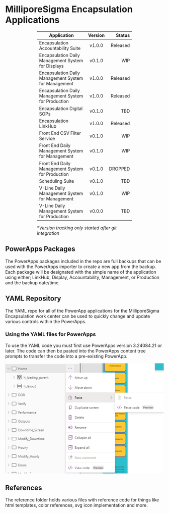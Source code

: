 # MilliporeSigma Encapsulation Applications

<div style="margin: auto; width: 60%;">

| Application        | Version           | Status          |
| ------------------ |:-----------------:| ---------------:|
| Encapsulation Accountability Suite | v1.0.0 | Released |
| Encapsulation Daily Management System for Displays | v0.1.0 | WIP |
| Encapsulation Daily Management System for Management | v1.0.0 | Released |
| Encapsulation Daily Management System for Production | v1.0.0 | Released |
| Encapsulation Digital SOPs | v0.1.0 | TBD |
| Encapsulation LinkHub | v1.0.0 | Released |
| Front End CSV Filter Service | v0.1.0 | WIP |
| Front End Daily Management System for Management | v0.1.0 | WIP |
| Front End Daily Management System for Production | v0.1.0 | DROPPED |
| Scheduling Suite | v0.1.0 | TBD |
| V-Line Daily Management System for Management | v0.1.0 | WIP |
| V-Line Daily Management System for Production | v0.0.0 | TBD |

**Version tracking only started after git integration*

</div>

## PowerApps Packages

The PowerApps packages included in the repo are full backups that can be used with the PowerApps importer to create a new app from the backup. Each package will be designated with the simple name of the application using either; LinkHub, Display, Accountability, Management, or Production and the backup date/time.

## YAML Repository

The YAML repo for all of the PowerApp applications for the MilliporeSigma Encapsulation work center can be used to quickly change and update various controls within the PowerApps.

### Using the YAML files for PowerApps

To use the YAML code you must first use PowerApps version 3.24084.21 or later. The code can then be pasted into the PowerApps content tree prompts to transfer the code into a pre-existing PowerApp.

![alt text](/ref-images/pasting.png "Pasting YAML code")

## References

The reference folder holds various files with reference code for things like html templates, color references, svg icon implementation and more.